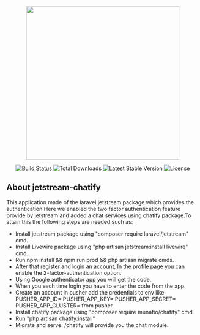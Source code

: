 <p align="center"><a href="https://laravel.com" target="_blank"><img src="https://raw.githubusercontent.com/laravel/art/master/logo-lockup/5%20SVG/2%20CMYK/1%20Full%20Color/laravel-logolockup-cmyk-red.svg" width="400"></a></p>

<p align="center">
<a href="https://travis-ci.org/laravel/framework"><img src="https://travis-ci.org/laravel/framework.svg" alt="Build Status"></a>
<a href="https://packagist.org/packages/laravel/framework"><img src="https://img.shields.io/packagist/dt/laravel/framework" alt="Total Downloads"></a>
<a href="https://packagist.org/packages/laravel/framework"><img src="https://img.shields.io/packagist/v/laravel/framework" alt="Latest Stable Version"></a>
<a href="https://packagist.org/packages/laravel/framework"><img src="https://img.shields.io/packagist/l/laravel/framework" alt="License"></a>
</p>

## About jetstream-chatify

This application made of the laravel jetstream package which provides the authentication.Here we enabled the two factor authentication feature provide by jetstream and added a chat services using chatify package.To attain this the following steps are needed such as:

- Install jetstream package using "composer require laravel/jetstream" cmd.
- Install Livewire package using "php artisan jetstream:install livewire" cmd.
- Run npm install && npm run prod && php artisan migrate cmds.
- After that register and login an account, In the profile page you can enable the 2-factor-authentication option.
- Using Google authenticator app you will get the code.
- When you each time login you have to enter the code from the app.
- Create an account in pusher add the credentials to env like
    PUSHER_APP_ID=
    PUSHER_APP_KEY=
    PUSHER_APP_SECRET=
    PUSHER_APP_CLUSTER=
    from pusher.
- Install chatify package using "composer require munafio/chatify" cmd.
- Run "php artisan chatify:install"
- Migrate and serve. /chatify will provide you the chat module.
